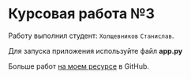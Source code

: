 # Курсовая работа №3 #

Работу выполнил студент: `Холщевников`  `Станислав`.

Для запуска приложения используйте файл **app.py**

Больше работ [на моем ресурсе](https://docs.pytest.org/en/stable/how-to/cache.html) в GitHub.
